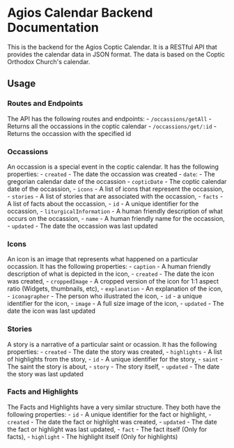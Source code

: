 # Agios Calendar Backend Documentation
This is the backend for the Agios Coptic Calendar. It is a RESTful API that provides the calendar data in JSON format. The data is based on the Coptic Orthodox Church's calendar.

## Usage

### Routes and Endpoints
The API has the following routes and endpoints:
    - `/occassions/getAll` - Returns all the occassions in the coptic calendar
    - `/occassions/get/:id` - Returns the occassion with the specified id

### Occassions
An occassion is a special event in the coptic calendar. It has the following properties:
    - `created` - The date the occassion was created
    - `date`: - The gregorian calendar date of the occassion
    - `copticDate` - The coptic calendar date of the occassion,
    - `icons` - A list of icons that represent the occassion,
    - `stories` - A list of stories that are associated with the occassion,
    - `facts` - A list of facts about the occassion,
    - `id` - A unique identifier for the occassion,
    - `liturgicalInformation` - A human friendly description of what occurs on the occassion,
    - `name` - A human friendly name for the occassion,
    - `updated` - The date the occassion was last updated

### Icons
An icon is an image that represents what happened on a particular occassion. It has the following properties:
    - `caption` - A human friendly description of what is depicted in the icon,
    - `created` - The date the icon was created,
    - `croppedImage` - A cropped version of the icon for 1:1 aspect ratio (Widgets, thumbnails, etc),
    - `explanation` - An explanation of the icon,
    - `iconagrapher` - The person who illustrated the icon,
    - `id` - a unique identifier for the icon,
    - `image` - A full size image of the icon,
    - `updated` - The date the icon was last updated

### Stories
A story is a narrative of a particular saint or ocassion. It has the following properties:
    - `created` - The date the story was created,
    - `highlights` - A list of highlights from the story,
    - `id` - A unique identifier for the story,
    - `saint` - The saint the story is about,
    - `story` - The story itself,
    - `updated` - The date the story was last updated

### Facts and Highlights
The Facts and Highlights have a very similar structure. They both have the following properties:
    - `id` - A unique identifier for the fact or highlight,
    - `created` - The date the fact or highlight was created,
    - `updated` - The date the fact or highlight was last updated,
    - `fact` - The fact itself (Only for facts),
    - `highlight` - The highlight itself (Only for highlights)
